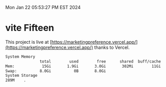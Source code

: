 Mon Jan 22 05:53:27 PM EST 2024

# vite Fifteen


This project is live at [https://marketingpreference.vercel.app/](https://marketingpreference.vercel.app/) thanks to Vercel.

```bash
System Memory
               total        used        free      shared  buff/cache   available
Mem:            15Gi       1.9Gi       3.0Gi       302Mi        11Gi        13Gi
Swap:          8.0Gi          0B       8.0Gi
System Storage
289M	.
```
